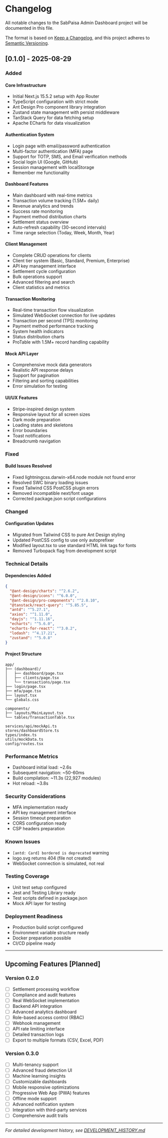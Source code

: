 # Changelog

All notable changes to the SabPaisa Admin Dashboard project will be documented in this file.

The format is based on [Keep a Changelog](https://keepachangelog.com/en/1.0.0/),
and this project adheres to [Semantic Versioning](https://semver.org/spec/v2.0.0.html).

## [0.1.0] - 2025-08-29

### Added

#### Core Infrastructure
- Initial Next.js 15.5.2 setup with App Router
- TypeScript configuration with strict mode
- Ant Design Pro component library integration
- Zustand state management with persist middleware
- TanStack Query for data fetching setup
- Apache ECharts for data visualization

#### Authentication System
- Login page with email/password authentication
- Multi-factor authentication (MFA) page
- Support for TOTP, SMS, and Email verification methods
- Social login UI (Google, GitHub)
- Session management with localStorage
- Remember me functionality

#### Dashboard Features
- Main dashboard with real-time metrics
- Transaction volume tracking (1.5M+ daily)
- Revenue analytics and trends
- Success rate monitoring
- Payment method distribution charts
- Settlement status overview
- Auto-refresh capability (30-second intervals)
- Time range selection (Today, Week, Month, Year)

#### Client Management
- Complete CRUD operations for clients
- Client tier system (Basic, Standard, Premium, Enterprise)
- API key management interface
- Settlement cycle configuration
- Bulk operations support
- Advanced filtering and search
- Client statistics and metrics

#### Transaction Monitoring
- Real-time transaction flow visualization
- Simulated WebSocket connection for live updates
- Transaction per second (TPS) monitoring
- Payment method performance tracking
- System health indicators
- Status distribution charts
- ProTable with 1.5M+ record handling capability

#### Mock API Layer
- Comprehensive mock data generators
- Realistic API response delays
- Support for pagination
- Filtering and sorting capabilities
- Error simulation for testing

#### UI/UX Features
- Stripe-inspired design system
- Responsive layout for all screen sizes
- Dark mode preparation
- Loading states and skeletons
- Error boundaries
- Toast notifications
- Breadcrumb navigation

### Fixed

#### Build Issues Resolved
- Fixed lightningcss.darwin-x64.node module not found error
- Resolved SWC binary loading issues
- Fixed Tailwind CSS PostCSS plugin errors
- Removed incompatible next/font usage
- Corrected package.json script configurations

### Changed

#### Configuration Updates
- Migrated from Tailwind CSS to pure Ant Design styling
- Updated PostCSS config to use only autoprefixer
- Modified layout.tsx to use standard HTML link tags for fonts
- Removed Turbopack flag from development script

### Technical Details

#### Dependencies Added
```json
{
  "@ant-design/charts": "^2.6.2",
  "@ant-design/icons": "^6.0.0",
  "@ant-design/pro-components": "^2.8.10",
  "@tanstack/react-query": "^5.85.5",
  "antd": "^5.27.1",
  "axios": "^1.11.0",
  "dayjs": "^1.11.16",
  "echarts": "^5.6.0",
  "echarts-for-react": "^3.0.2",
  "lodash": "^4.17.21",
  "zustand": "^5.0.8"
}
```

#### Project Structure
```
app/
├── (dashboard)/
│   ├── dashboard/page.tsx
│   ├── clients/page.tsx
│   └── transactions/page.tsx
├── login/page.tsx
├── mfa/page.tsx
├── layout.tsx
└── globals.css

components/
├── layouts/MainLayout.tsx
└── tables/TransactionTable.tsx

services/api/mockApi.ts
stores/dashboardStore.ts
types/index.ts
utils/mockData.ts
config/routes.tsx
```

### Performance Metrics
- Dashboard initial load: ~2.6s
- Subsequent navigation: ~50-60ms
- Build compilation: ~11.3s (22,927 modules)
- Hot reload: ~3.8s

### Security Considerations
- MFA implementation ready
- API key management interface
- Session timeout preparation
- CORS configuration ready
- CSP headers preparation

### Known Issues
- `[antd: Card] bordered is deprecated` warning
- logo.svg returns 404 (file not created)
- WebSocket connection is simulated, not real

### Testing Coverage
- Unit test setup configured
- Jest and Testing Library ready
- Test scripts defined in package.json
- Mock API layer for testing

### Deployment Readiness
- Production build script configured
- Environment variable structure ready
- Docker preparation possible
- CI/CD pipeline ready

---

## Upcoming Features [Planned]

### Version 0.2.0
- [ ] Settlement processing workflow
- [ ] Compliance and audit features
- [ ] Real WebSocket implementation
- [ ] Backend API integration
- [ ] Advanced analytics dashboard
- [ ] Role-based access control (RBAC)
- [ ] Webhook management
- [ ] API rate limiting interface
- [ ] Detailed transaction logs
- [ ] Export to multiple formats (CSV, Excel, PDF)

### Version 0.3.0
- [ ] Multi-tenancy support
- [ ] Advanced fraud detection UI
- [ ] Machine learning insights
- [ ] Customizable dashboards
- [ ] Mobile responsive optimizations
- [ ] Progressive Web App (PWA) features
- [ ] Offline mode support
- [ ] Advanced notification system
- [ ] Integration with third-party services
- [ ] Comprehensive audit trails

---

*For detailed development history, see [DEVELOPMENT_HISTORY.md](./DEVELOPMENT_HISTORY.md)*